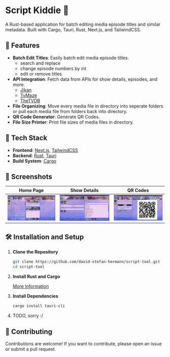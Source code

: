 # Script Kiddie 🌸

A Rust-based application for batch editing media episode titles and similar metadata. Built with Cargo, Tauri, Rust, Next.js, and TailwindCSS.

## 🚀 Features

- **Batch Edit Titles**: Easily batch edit media episode titles.
    - search and replace
    - change episode numbers by int
    - edit or remove titles
- **API Integration**: Fetch data from APIs for show details, episodes, and more.
    - [Jikan](https://jikan.moe/)
    - [TvMaze](https://www.tvmaze.com/)
    - [TheTVDB](https://www.thetvdb.com/)
- **File Organizing**: Move every media file in directory into seperate folders or pull each media file from folders back into directory.
- **QR Code Generator**: Generate QR Codes.
- **File Size Printer**: Print file sizes of media files in directory.

## 🎨 Tech Stack

- **Frontend**: [Next.js](https://nextjs.org/), [TailwindCSS](https://tailwindcss.com/)
- **Backend**: [Rust](https://www.rust-lang.org/), [Tauri](https://tauri.studio/)
- **Build System**: [Cargo](https://doc.rust-lang.org/cargo/)

## 📸 Screenshots

| Home Page | Show Details | QR Codes |
| --------- | ------------- | -------- |
| ![Home](./preview/main.png) | ![Fetch](./preview/fetch.png) | ![QR](./preview/qr.png) |

## 🛠 Installation and Setup

1. **Clone the Repository**

   ```bash
   git clone https://github.com/david-stefan-hermann/script-tool.git
   cd script-tool
   ```

2. **Install Rust and Cargo**

    [More Information](https://doc.rust-lang.org/cargo/getting-started/installation.html)

3. **Install Dependencies**

    ```bash
    cargo install tauri-cli
    ```

4. TODO, sorry :/

## 🤝 Contributing

Contributions are welcome! If you want to contribute, please open an issue or submit a pull request.
